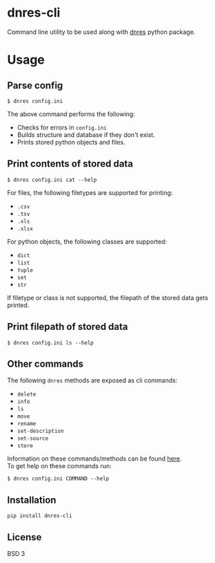 # dnres-cli

Command line utility to be used along with [dnres](https://github.com/DKioroglou/dnres) python package.

# Usage

## Parse config

```console
$ dnres config.ini
```

The above command performs the following:

* Checks for errors in `config.ini` 
* Builds structure and database if they don't exist. 
* Prints stored python objects and files.

## Print contents of stored data

```console
$ dnres config.ini cat --help 
```

For files, the following filetypes are supported for printing:  

* `.csv` 
* `.tsv` 
* `.xls` 
* `.xlsx`

For python objects, the following classes are supported: 

* `dict` 
* `list` 
* `tuple` 
* `set` 
* `str`

If filetype or class is not supported, the filepath of the stored data gets printed.

## Print filepath of stored data

```console
$ dnres config.ini ls --help
```

## Other commands

The following `dnres` methods are exposed as cli commands: 

* `delete`
* `info`
* `ls`
* `move`
* `rename`
* `set-description`
* `set-source`
* `store`

Information on these commands/methods can be found [here](https://dnres.readthedocs.io/en/latest/source/dnres.html).  
To get help on these commands run:  

```console
$ dnres config.ini COMMAND --help
```

## Installation

```
pip install dnres-cli
```

## License

BSD 3
